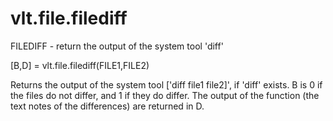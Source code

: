 # vlt.file.filediff

  FILEDIFF - return the output of the system tool 'diff'
 
  [B,D] = vlt.file.filediff(FILE1,FILE2)
 
  Returns the output of the system tool ['diff file1 file2]', if 'diff' exists.
  B is 0 if the files do not differ, and 1 if they do differ.
  The output of the function (the text notes of the differences) are returned in D.
